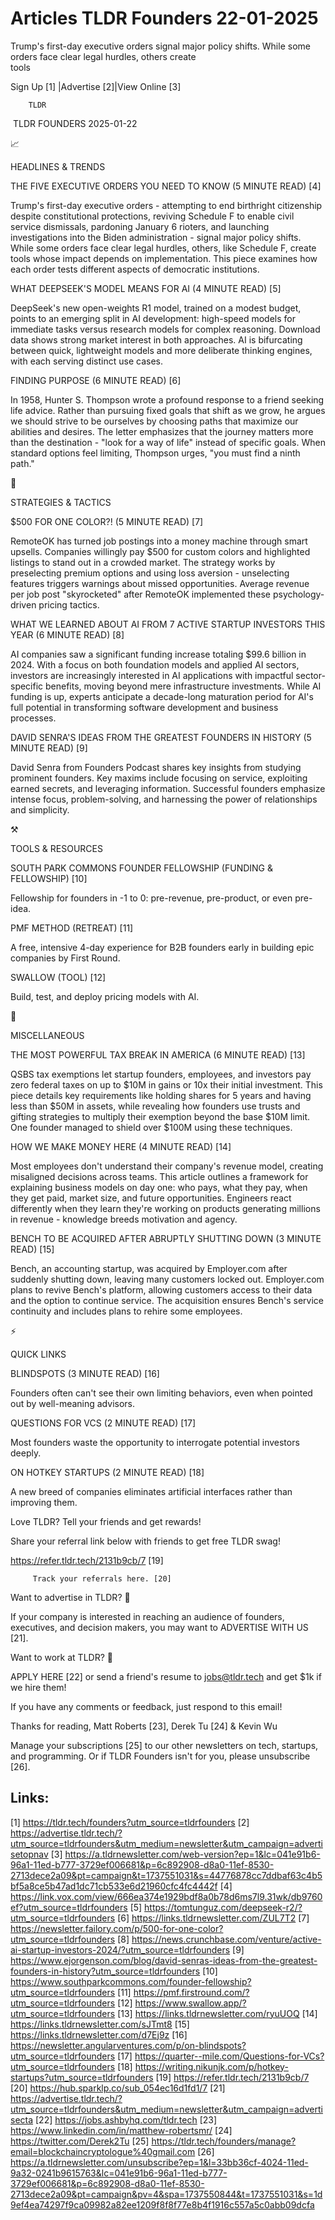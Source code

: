 # Articles TLDR Founders 22-01-2025

Trump's first-day executive orders signal major policy shifts. While
some orders face clear legal hurdles, others create
tools ‌ ‌ ‌ ‌ ‌ ‌ ‌ ‌ ‌ ‌ ‌ ‌ ‌ ‌ ‌ ‌ ‌ ‌ ‌ ‌ ‌ ‌ ‌ ‌ ‌ ‌  ‌ ‌ ‌ ‌ ‌ ‌ ‌ ‌ ‌ ‌ ‌ ‌ ‌ ‌ ‌ ‌ ‌ ‌ ‌ ‌ ‌ ‌ ‌ ‌ ‌ ‌ 


 Sign Up [1] |Advertise [2]|View Online [3] 

		TLDR 

 TLDR FOUNDERS 2025-01-22

📈 

HEADLINES & TRENDS

 THE FIVE EXECUTIVE ORDERS YOU NEED TO KNOW (5 MINUTE READ) [4] 

 Trump's first-day executive orders - attempting to end birthright
citizenship despite constitutional protections, reviving Schedule F to
enable civil service dismissals, pardoning January 6 rioters, and
launching investigations into the Biden administration - signal major
policy shifts. While some orders face clear legal hurdles, others,
like Schedule F, create tools whose impact depends on implementation.
This piece examines how each order tests different aspects of
democratic institutions. 

 WHAT DEEPSEEK'S MODEL MEANS FOR AI (4 MINUTE READ) [5] 

 DeepSeek's new open-weights R1 model, trained on a modest budget,
points to an emerging split in AI development: high-speed models for
immediate tasks versus research models for complex reasoning. Download
data shows strong market interest in both approaches. AI is
bifurcating between quick, lightweight models and more deliberate
thinking engines, with each serving distinct use cases. 

 FINDING PURPOSE (6 MINUTE READ) [6] 

 In 1958, Hunter S. Thompson wrote a profound response to a friend
seeking life advice. Rather than pursuing fixed goals that shift as we
grow, he argues we should strive to be ourselves by choosing paths
that maximize our abilities and desires. The letter emphasizes that
the journey matters more than the destination - "look for a way of
life" instead of specific goals. When standard options feel limiting,
Thompson urges, "you must find a ninth path." 

🧠 

STRATEGIES & TACTICS

 $500 FOR ONE COLOR?! (5 MINUTE READ) [7] 

 RemoteOK has turned job postings into a money machine through smart
upsells. Companies willingly pay $500 for custom colors and
highlighted listings to stand out in a crowded market. The strategy
works by preselecting premium options and using loss aversion -
unselecting features triggers warnings about missed opportunities.
Average revenue per job post "skyrocketed" after RemoteOK implemented
these psychology-driven pricing tactics. 

 WHAT WE LEARNED ABOUT AI FROM 7 ACTIVE STARTUP INVESTORS THIS YEAR (6
MINUTE READ) [8] 

 AI companies saw a significant funding increase totaling $99.6
billion in 2024. With a focus on both foundation models and applied AI
sectors, investors are increasingly interested in AI applications with
impactful sector-specific benefits, moving beyond mere infrastructure
investments. While AI funding is up, experts anticipate a decade-long
maturation period for AI's full potential in transforming software
development and business processes. 

 DAVID SENRA'S IDEAS FROM THE GREATEST FOUNDERS IN HISTORY (5 MINUTE
READ) [9] 

 David Senra from Founders Podcast shares key insights from studying
prominent founders. Key maxims include focusing on service, exploiting
earned secrets, and leveraging information. Successful founders
emphasize intense focus, problem-solving, and harnessing the power of
relationships and simplicity. 

⚒️ 

TOOLS & RESOURCES

 SOUTH PARK COMMONS FOUNDER FELLOWSHIP (FUNDING & FELLOWSHIP) [10] 

 Fellowship for founders in -1 to 0: pre-revenue, pre-product, or even
pre-idea. 

 PMF METHOD (RETREAT) [11] 

 A free, intensive 4-day experience for B2B founders early in building
epic companies by First Round. 

 SWALLOW (TOOL) [12] 

 Build, test, and deploy pricing models with AI. 

🎁 

MISCELLANEOUS

 THE MOST POWERFUL TAX BREAK IN AMERICA (6 MINUTE READ) [13] 

 QSBS tax exemptions let startup founders, employees, and investors
pay zero federal taxes on up to $10M in gains or 10x their initial
investment. This piece details key requirements like holding shares
for 5 years and having less than $50M in assets, while revealing how
founders use trusts and gifting strategies to multiply their exemption
beyond the base $10M limit. One founder managed to shield over $100M
using these techniques. 

 HOW WE MAKE MONEY HERE (4 MINUTE READ) [14] 

 Most employees don't understand their company's revenue model,
creating misaligned decisions across teams. This article outlines a
framework for explaining business models on day one: who pays, what
they pay, when they get paid, market size, and future opportunities.
Engineers react differently when they learn they're working on
products generating millions in revenue - knowledge breeds motivation
and agency. 

 BENCH TO BE ACQUIRED AFTER ABRUPTLY SHUTTING DOWN (3 MINUTE READ)
[15] 

 Bench, an accounting startup, was acquired by Employer.com after
suddenly shutting down, leaving many customers locked out.
Employer.com plans to revive Bench's platform, allowing customers
access to their data and the option to continue service. The
acquisition ensures Bench's service continuity and includes plans to
rehire some employees. 

⚡ 

QUICK LINKS

 BLINDSPOTS (3 MINUTE READ) [16] 

 Founders often can't see their own limiting behaviors, even when
pointed out by well-meaning advisors. 

 QUESTIONS FOR VCS (2 MINUTE READ) [17] 

 Most founders waste the opportunity to interrogate potential
investors deeply. 

 ON HOTKEY STARTUPS (2 MINUTE READ) [18] 

 A new breed of companies eliminates artificial interfaces rather than
improving them. 

Love TLDR? Tell your friends and get rewards!

 Share your referral link below with friends to get free TLDR swag! 

 https://refer.tldr.tech/2131b9cb/7 [19] 

		 Track your referrals here. [20] 

Want to advertise in TLDR? 📰

 If your company is interested in reaching an audience of founders,
executives, and decision makers, you may want to ADVERTISE WITH US
[21]. 

Want to work at TLDR? 💼

 APPLY HERE [22] or send a friend's resume to jobs@tldr.tech and get
$1k if we hire them! 

 If you have any comments or feedback, just respond to this email! 

Thanks for reading, 
Matt Roberts [23], Derek Tu [24] & Kevin Wu 

 Manage your subscriptions [25] to our other newsletters on tech,
startups, and programming. Or if TLDR Founders isn't for you, please
unsubscribe [26]. 

 

Links:
------
[1] https://tldr.tech/founders?utm_source=tldrfounders
[2] https://advertise.tldr.tech/?utm_source=tldrfounders&utm_medium=newsletter&utm_campaign=advertisetopnav
[3] https://a.tldrnewsletter.com/web-version?ep=1&lc=041e91b6-96a1-11ed-b777-3729ef006681&p=6c892908-d8a0-11ef-8530-2713dece2a09&pt=campaign&t=1737551031&s=44776878cc7ddbaf63c4b5bf5a8ce5b47ad1dc71cb533e6d21960cfc4fc4442f
[4] https://link.vox.com/view/666ea374e1929bdf8a0b78d6ms7l9.31wk/db9760ef?utm_source=tldrfounders
[5] https://tomtunguz.com/deepseek-r2/?utm_source=tldrfounders
[6] https://links.tldrnewsletter.com/ZUL7T2
[7] https://newsletter.failory.com/p/500-for-one-color?utm_source=tldrfounders
[8] https://news.crunchbase.com/venture/active-ai-startup-investors-2024/?utm_source=tldrfounders
[9] https://www.ejorgenson.com/blog/david-senras-ideas-from-the-greatest-founders-in-history?utm_source=tldrfounders
[10] https://www.southparkcommons.com/founder-fellowship?utm_source=tldrfounders
[11] https://pmf.firstround.com/?utm_source=tldrfounders
[12] https://www.swallow.app/?utm_source=tldrfounders
[13] https://links.tldrnewsletter.com/ryuUOQ
[14] https://links.tldrnewsletter.com/sJTmt8
[15] https://links.tldrnewsletter.com/d7Ej9z
[16] https://newsletter.angularventures.com/p/on-blindspots?utm_source=tldrfounders
[17] https://quarter--mile.com/Questions-for-VCs?utm_source=tldrfounders
[18] https://writing.nikunjk.com/p/hotkey-startups?utm_source=tldrfounders
[19] https://refer.tldr.tech/2131b9cb/7
[20] https://hub.sparklp.co/sub_054ec16d1fd1/7
[21] https://advertise.tldr.tech/?utm_source=tldrfounders&utm_medium=newsletter&utm_campaign=advertisecta
[22] https://jobs.ashbyhq.com/tldr.tech
[23] https://www.linkedin.com/in/matthew-robertsmr/
[24] https://twitter.com/Derek2Tu
[25] https://tldr.tech/founders/manage?email=blockchaincryptologue%40gmail.com
[26] https://a.tldrnewsletter.com/unsubscribe?ep=1&l=33bb36cf-4024-11ed-9a32-0241b9615763&lc=041e91b6-96a1-11ed-b777-3729ef006681&p=6c892908-d8a0-11ef-8530-2713dece2a09&pt=campaign&pv=4&spa=1737550844&t=1737551031&s=1d9ef4ea74297f9ca09982a82ee1209f8f8f77e8b4f1916c557a5c0abb09dcfa